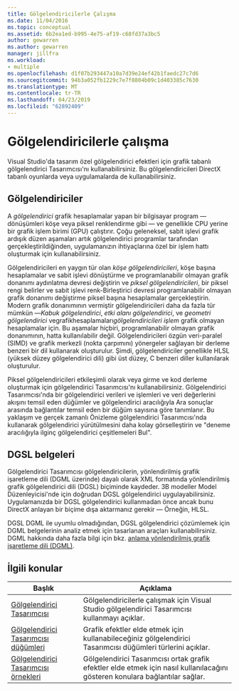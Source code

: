 ```yaml
---
title: Gölgelendiricilerle Çalışma
ms.date: 11/04/2016
ms.topic: conceptual
ms.assetid: 6b2ea1ed-b995-4e75-af19-c68fd37a3bc5
author: gewarren
ms.author: gewarren
manager: jillfra
ms.workload:
- multiple
ms.openlocfilehash: d1f07b293447a10a7d39e24ef42b1faedc27c7d6
ms.sourcegitcommit: 94b3a052fb1229c7e7f8804b09c1d403385c7630
ms.translationtype: MT
ms.contentlocale: tr-TR
ms.lasthandoff: 04/23/2019
ms.locfileid: "62892409"
---
```

# <a name="work-with-shaders"></a>Gölgelendiricilerle çalışma

Visual Studio'da tasarım özel gölgelendirici efektleri için grafik tabanlı gölgelendirici Tasarımcısı'nı kullanabilirsiniz. Bu gölgelendiricileri DirectX tabanlı oyunlarda veya uygulamalarda de kullanabilirsiniz.

## <a name="shaders"></a>Gölgelendiriciler

A *gölgelendirici* grafik hesaplamalar yapan bir bilgisayar program — dönüşümleri köşe veya piksel renklendirme gibi — ve genellikle CPU yerine bir grafik işlem birimi (GPU) çalıştırır. Çoğu geleneksel, sabit işlevi grafik ardışık düzen aşamaları artık gölgelendirici programlar tarafından gerçekleştirildiğinden, uygulamanızın ihtiyaçlarına özel bir işlem hattı oluşturmak için kullanabilirsiniz.

Gölgelendiricileri en yaygın tür olan *köşe gölgelendiricileri*, köşe başına hesaplamalar ve sabit işlevi dönüştürme ve programlanabilir olmayan grafik donanımı aydınlatma devresi değiştirin ve *piksel gölgelendiricileri*, bir piksel rengi belirler ve sabit işlevi renk-Birleştirici devresi programlanabilir olmayan grafik donanımı değiştirme piksel başına hesaplamalar gerçekleştirin. Modern grafik donanımının vermiştir gölgelendiricileri daha da fazla tür mümkün —*Kabuk gölgelendirici*, *etki alanı gölgelendirici*, ve *geometri gölgelendirici* vegrafikhesaplamaları*gölgelendiricileri işlem* grafik olmayan hesaplamalar için. Bu aşamalar hiçbiri, programlanabilir olmayan grafik donanımının, hatta kullanılabilir değil. Gölgelendiricileri özgün veri-paralel (SIMD) ve grafik merkezli (nokta çarpımını) yönergeler sağlayan bir derleme benzeri bir dil kullanarak oluşturulur. Şimdi, gölgelendiriciler genellikle HLSL (yüksek düzey gölgelendirici dili) gibi üst düzey, C benzeri diller kullanılarak oluşturulur.

Piksel gölgelendiricileri etkileşimli olarak veya girme ve kod derleme oluşturmak için gölgelendirici Tasarımcısı'nı kullanabilirsiniz. Gölgelendirici Tasarımcısı'nda bir gölgelendirici verileri ve işlemleri ve veri değerlerini akışını temsil eden düğümler ve gölgelendirici aracılığıyla Ara sonuçlar arasında bağlantılar temsil eden bir düğüm sayısına göre tanımlanır. Bu yaklaşım ve gerçek zamanlı Önizleme gölgelendirici Tasarımcısı'nda kullanarak gölgelendirici yürütülmesini daha kolay görselleştirin ve "deneme aracılığıyla ilginç gölgelendirici çeşitlemeleri Bul".

## <a name="dgsl-documents"></a>DGSL belgeleri

Gölgelendirici Tasarımcısı gölgelendiricilerin, yönlendirilmiş grafik işaretleme dili (DGML üzerinde) dayalı olarak XML formatında yönlendirilmiş grafik gölgelendirici dili (DGSL) biçiminde kaydeder. 3B modeller Model Düzenleyicisi'nde için doğrudan DGSL gölgelendirici uygulayabilirsiniz. Uygulamanızda bir DGSL gölgelendirici kullanmadan önce ancak bunu DirectX anlayan bir biçime dışa aktarmanız gerekir — Örneğin, HLSL.

DGSL DGML ile uyumlu olmadığından, DGSL gölgelendirici çözümlemek için DGML belgelerinin analiz etmek için tasarlanan araçları kullanabilirsiniz. DGML hakkında daha fazla bilgi için bkz. [anlama yönlendirilmiş grafik işaretleme dili (DGML)](../modeling/customize-code-maps-by-editing-the-dgml-files.md).

## <a name="related-topics"></a>İlgili konular

|Başlık|Açıklama|
|-----------|-----------------|
|[Gölgelendirici Tasarımcısı](../designers/shader-designer.md)|Gölgelendiricilerle çalışmak için Visual Studio gölgelendirici Tasarımcısı kullanmayı açıklar.|
|[Gölgelendirici Tasarımcısı düğümleri](../designers/shader-designer-nodes.md)|Grafik efektler elde etmek için kullanabileceğiniz gölgelendirici Tasarımcısı düğümleri türlerini açıklar.|
|[Gölgelendirici Tasarımcısı örnekleri](../designers/shader-designer-examples.md)|Gölgelendirici Tasarımcısı ortak grafik efektler elde etmek için nasıl kullanılacağını gösteren konulara bağlantılar sağlar.|